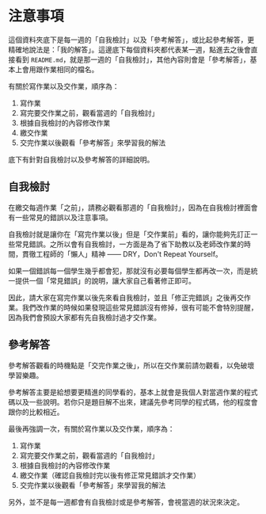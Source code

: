 # 注意事項

這個資料夾底下是每一週的「自我檢討」以及「參考解答」，或比起參考解答，更精確地說法是：「我的解答」。這邊底下每個資料夾都代表某一週，點進去之後會直接看到 `README.md`，就是那一週的「自我檢討」，其他內容則會是「參考解答」，基本上會用跟作業相同的檔名。

有關於寫作業以及交作業，順序為：

1. 寫作業
2. 寫完要交作業之前，觀看當週的「自我檢討」
3. 根據自我檢討的內容修改作業
4. 繳交作業
5. 交完作業以後觀看「參考解答」來學習我的解法

底下有針對自我檢討以及參考解答的詳細說明。

## 自我檢討

在繳交每週作業「之前」，請務必觀看那週的「自我檢討」，因為在自我檢討裡面會有一些常見的錯誤以及注意事項。

自我檢討就是讓你在「寫完作業以後」但是「交作業前」看的，讓你能夠先訂正一些常見錯誤。之所以會有自我檢討，一方面是為了省下助教以及老師改作業的時間，貫徹工程師的「懶人」精神 —— DRY，Don't Repeat Yourself。

如果一個錯誤每一個學生幾乎都會犯，那就沒有必要每個學生都再改一次，而是統一提供一個「常見錯誤」的說明，讓大家自己看著修正即可。

因此，請大家在寫完作業以後先來看自我檢討，並且「修正完錯誤」之後再交作業。我們改作業的時候如果發現這些常見錯誤沒有修掉，很有可能不會特別提醒，因為我們會預設大家都有先自我檢討過才交作業。

## 參考解答

參考解答觀看的時機點是「交完作業之後」，所以在交作業前請勿觀看，以免破壞學習樂趣。

參考解答主要是給想要更精進的同學看的，基本上就會是我個人對當週作業的程式碼以及一些說明。若你只是題目解不出來，建議先參考同學的程式碼，他的程度會跟你的比較相近。

最後再強調一次，有關於寫作業以及交作業，順序為：

1. 寫作業
2. 寫完要交作業之前，觀看當週的「自我檢討」
3. 根據自我檢討的內容修改作業
4. 繳交作業（確認自我檢討完以後有修正常見錯誤才交作業）
5. 交完作業以後觀看「參考解答」來學習我的解法

另外，並不是每一週都會有自我檢討或是參考解答，會視當週的狀況來決定。

